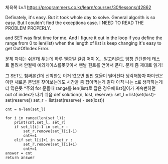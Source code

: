 체육복 Lv.1
https://programmers.co.kr/learn/courses/30/lessons/42862

Definately, it's easy. But it took whole day to solve.
General algorith is so easy. But I couldn't find the exceptiona case.
I NEED TO READ THE PROBLEM PROPERLY.

and SET was first time for me. 
And I figure it out 
in the <for> loop if you define the range from 0 to len(list) when the length of list is keep changing
It's easy to get OutOfIndex Error. 

문제 자체는 쉬운데 푸는데 하루 웬종일 걸림 어이 X...
알고리즘도 엄청 간단한데 테스트 돌려서 안될때 예외케이스를못찾아서 맨날 힌트를 얻어서 푼다.
문제 좀 제대로 읽기!

그 SET도 첨써본건데 신박한듯 이거 없으면 훨씬 효율이 떨어진다 생각해놓자
파이썬은 이런 새로운 문법을 찾아보는데도 시간을 좀 잡아먹는거 같다
아직 나는 c로 생각하는게 더 많은듯
*주의
for 문돌때 range를 len(list)로 잡은 경우에 list길이가 계속변하면 out of index가 나기 쉬움
def solution(n, lost, reserve):
    set_l = list(set(lost)- set(reserve))
    set_r = list(set(reserve) - set(lost))
    
    cnt = n-len(set_l)     
    
    for i in range(len(set_l)):
        print(cnt,set_l, set_r)
        if set_l[i]-1 in set_r :
            set_r.remove(set_l[i]-1)
            cnt+=1
        elif set_l[i]+1 in set_r : 
            set_r.remove(set_l[i]+1)
            cnt+=1
    answer = cnt
    return answer
